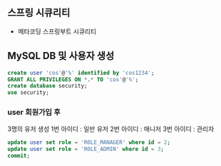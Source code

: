## 스프링 시큐리티

- 메타코딩 스프링부트 시큐리티

## MySQL DB 및 사용자 생성

```sql
create user 'cos'@'%' identified by 'cos1234';
GRANT ALL PRIVILEGES ON *.* TO 'cos'@'%';
create database security;
use security;
```

### user 회원가입 후

3명의 유저 생성
1번 아이디 : 일반 유저
2번 아이디 : 매니저
3번 아이디 : 관리자

```sql
update user set role = 'ROLE_MANAGER' where id = 2;
update user set role = 'ROLE_ADMIN' where id = 3;
commit;
```

